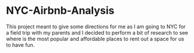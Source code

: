 # NYC-Airbnb-Analysis
This project meant to give some directions for me as I am going to NYC for a field trip with my parents and I decided to perform a bit of research to see where is the most popular and affordable places to rent out a space for us to have fun. 
